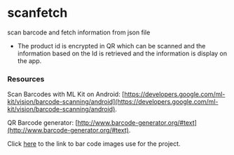 # scanfetch
scan barcode and fetch information from json file

- The product id is encrypted in QR which can be scanned and the information based on the Id is retrieved and the information is display on the app.

### Resources
Scan Barcodes with ML Kit on Android: [https://developers.google.com/ml-kit/vision/barcode-scanning/android](https://developers.google.com/ml-kit/vision/barcode-scanning/android).

QR Barcode generator: [http://www.barcode-generator.org/#text](http://www.barcode-generator.org/#text).


Click [here](https://drive.google.com/drive/folders/1yK58oI5qIlOujATeefSBg62txunXwstj?usp=sharing) to the link to bar code images use for the project.



